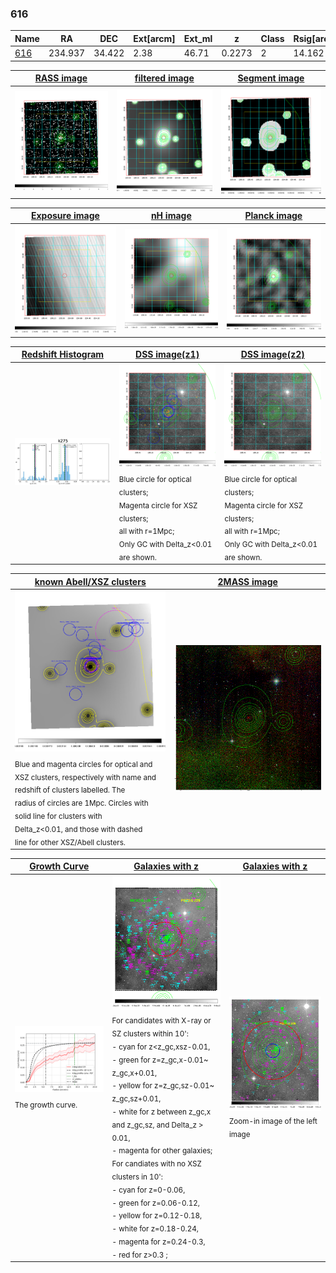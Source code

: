 <div STYLE="page-break-after: always;"></div>

### 616

|Name          |RA          |DEC      | Ext[arcm] | Ext_ml | z    | Class| Rsig[arcmin] | CRsig[c/s] | CR500[c/s] | R500[Mpc] |L500[erg/s]|F500[erg/s/cm^2]| M500[Msun]|Tx[keV]|beta|GC(XSZ,Delta_z<0.01)| GC(OPT,Delta_z<0.01)|GC|alias|
|--------------|------------|------------|---|---|-----------|--------|------|------|----|----|----|----|----|----|----|----|----|----|---|
|[616](script/616.md)     | 234.937       | 34.422       | 2.38    | 46.71   | 0.2273 | 2   | 14.162 |0.262 |0.238 |1.255 |7.401e+44 |4.832e-12 |7.061e+14 |7.701 |0.455 |Tar, |redMaPPer, |Tar, |k275|

|[RASS image](../image/616/616_img.pdf)|[filtered image](../image/616/616_fil.pdf)|[Segment image](../image/616/616_seg.pdf)|
|-------------------|--------------------|-------------------|
| <img src="../image/616/616_img.png" width="300">  | <img src="../image/616/616_fil.png" width="300">   | <img src="../image/616/616_seg.png" width="300">  |

|[Exposure image](../image/616/616_mex.pdf)| [nH image](../image/616/616_nh.pdf)| [Planck image](../image/616/616_p.pdf)|
|-------------------|--------------------|-------------------|
|<img src="../image/616/616_mex.png" width="300">   | <img src="../image/616/616_nh.png" width="300">    | <img src="../image/616/616_p.png" width="300"> |

|[Redshift Histogram](../image/616/616_zg.pdf) | [DSS image(z1)](../image/616/616_dss_z1.pdf)      |  [DSS image(z2)](../image/616/616_dss_z2.pdf)    |
|-------------------|--------------------|-------------------|
|<img src="../image/616/616_zg.png" width="300"> |<img src="../image/616/616_dss_z1.png" width="300"> <sub><br>Blue circle for optical clusters; <br>Magenta circle for XSZ clusters; <br>all with r=1Mpc; <br>Only GC with Delta_z<0.01 are shown. </sub>| <img src="../image/616/616_dss_z2.png" width="300"><sub><br>Blue circle for optical clusters; <br>Magenta circle for XSZ clusters; <br>all with r=1Mpc; <br>Only GC with Delta_z<0.01 are shown. </sub> |

|[known Abell/XSZ clusters](../image/616/616_m.pdf) | [2MASS image](../image/616/616_2mass.pdf)      |
|-------------------|-------------------|
|<img src=../image/616/616_m.png width="300"> <sub><br>Blue and magenta circles for optical and <br>XSZ clusters, respectively with name and <br>redshift of clusters labelled. The <br>radius of circles are 1Mpc. Circles with <br>solid line for clusters with <br>Delta_z<0.01, and those with dashed <br>line for other XSZ/Abell clusters.        </sub>|<img src="../image/616/616_2mass.png" width="300">  |

|[Growth Curve](../image/616/616_gca_all.png) |[Galaxies with z](../image/616/616_opt_ned.pdf) |[Galaxies with z](../image/616/616_opt_ned_zoom.pdf) |
|-------------------|-------------------|-------------------|
| <img src="../image/616/616_gca_all.png" width="300"> <sub><br>The growth curve.</sub>| <img src=../image/616/616_opt_ned.png width="300"> <br><sub> For candidates with X-ray or SZ clusters within 10': <br> - cyan for z<z_gc,xsz-0.01, <br> - green for z=z_gc,x-0.01~ z_gc,x+0.01, <br> - yellow for z=z_gc,sz-0.01~ z_gc,sz+0.01, <br> - white for z between z_gc,x and z_gc,sz, and Delta_z > 0.01, <br> - magenta for other galaxies; <br>For candiates with no XSZ clusters in 10': <br> - cyan for z=0-0.06, <br> - green for z=0.06-0.12, <br> - yellow for z=0.12-0.18, <br> - white for z=0.18-0.24, <br> - magenta for z=0.24-0.3, <br> - red for z>0.3 ;  </sub>|<img src=../image/616/616_opt_ned_zoom.png width="300">  <br><sub> Zoom-in image of the left image</sub>|





